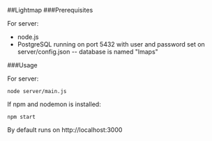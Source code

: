 ##Lightmap
###Prerequisites

For server:

- node.js
- PostgreSQL running on port 5432 with user and password set on server/config.json -- database is named "lmaps"


###Usage

For server:

    node server/main.js

If npm and nodemon is installed:

    npm start

By default runs on http://localhost:3000
